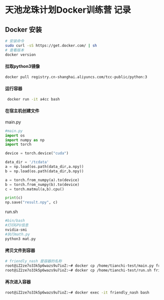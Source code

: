 # 天池龙珠计划Docker训练营 记录

## Docker 安装

```bash
# 安装命令
sudo curl -sS https://get.docker.com/ | sh
# 查看版本
docker version
```

#### 拉取python3镜像

```bash
docker pull registry.cn-shanghai.aliyuncs.com/tcc-public/python:3
```

#### 运行容器

```bash
 docker run -it a4cc bash
```

#### 在宿主机创建文件

main.py

```python
#main.py
import os
import numpy as np
import torch

device = torch.device("cuda")

data_dir = '/tcdata'
a = np.load(os.path(data_dir,a.npy))
b = np.load(os.path(data_dir,b.npy))

a = torch.from_numpy(a).to(device)
b = torch.from_numpy(b).to(device)
c = torch.matmul(a,b).cpu()

print(c)
np.save("result.npy", c)
```

run.sh

```bash
#bin/bash
#打印GPU信息
nvidia-smi
#执行math.py
python3 mat.py
```

#### 拷贝文件到容器

```bash
# friendly_nash 是容器的名称
root@iZ2ze7o33k5p6wazs9u7ioZ:~# docker cp /home/tianchi-test/main.py friendly_nash:/home
root@iZ2ze7o33k5p6wazs9u7ioZ:~# docker cp /home/tianchi-test/run.sh friendly_nash:/home
```

#### 再次进入容器

```sh
root@iZ2ze7o33k5p6wazs9u7ioZ:~# docker exec -it friendly_nash bash
```

